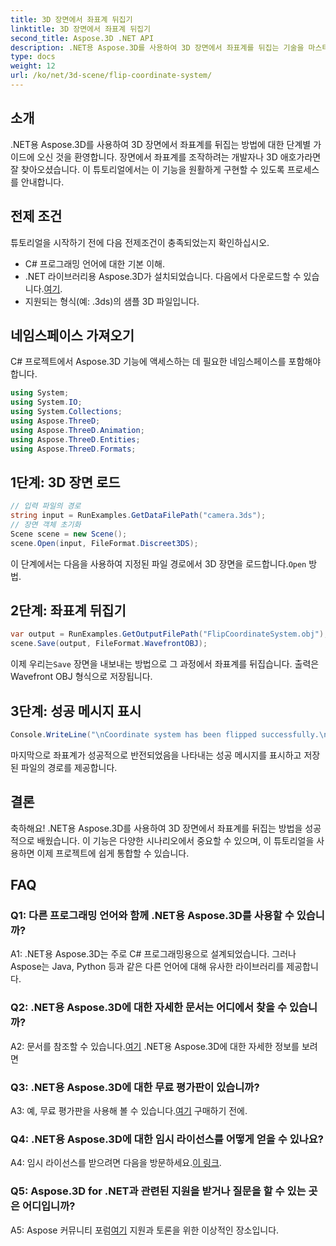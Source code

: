```yaml
---
title: 3D 장면에서 좌표계 뒤집기
linktitle: 3D 장면에서 좌표계 뒤집기
second_title: Aspose.3D .NET API
description: .NET용 Aspose.3D를 사용하여 3D 장면에서 좌표계를 뒤집는 기술을 마스터하세요. 원활한 구현을 위해 단계별 가이드를 따르세요.
type: docs
weight: 12
url: /ko/net/3d-scene/flip-coordinate-system/
---
```

## 소개

.NET용 Aspose.3D를 사용하여 3D 장면에서 좌표계를 뒤집는 방법에 대한 단계별 가이드에 오신 것을 환영합니다. 장면에서 좌표계를 조작하려는 개발자나 3D 애호가라면 잘 찾아오셨습니다. 이 튜토리얼에서는 이 기능을 원활하게 구현할 수 있도록 프로세스를 안내합니다.

## 전제 조건

튜토리얼을 시작하기 전에 다음 전제조건이 충족되었는지 확인하십시오.

- C# 프로그래밍 언어에 대한 기본 이해.
- .NET 라이브러리용 Aspose.3D가 설치되었습니다. 다음에서 다운로드할 수 있습니다.[여기](https://releases.aspose.com/3d/net/).
- 지원되는 형식(예: .3ds)의 샘플 3D 파일입니다.

## 네임스페이스 가져오기

C# 프로젝트에서 Aspose.3D 기능에 액세스하는 데 필요한 네임스페이스를 포함해야 합니다.

```csharp
using System;
using System.IO;
using System.Collections;
using Aspose.ThreeD;
using Aspose.ThreeD.Animation;
using Aspose.ThreeD.Entities;
using Aspose.ThreeD.Formats;
```

## 1단계: 3D 장면 로드

```csharp
// 입력 파일의 경로
string input = RunExamples.GetDataFilePath("camera.3ds");            
// 장면 객체 초기화
Scene scene = new Scene();
scene.Open(input, FileFormat.Discreet3DS);
```

 이 단계에서는 다음을 사용하여 지정된 파일 경로에서 3D 장면을 로드합니다.`Open` 방법.

## 2단계: 좌표계 뒤집기

```csharp
var output = RunExamples.GetOutputFilePath("FlipCoordinateSystem.obj");
scene.Save(output, FileFormat.WavefrontOBJ);
```

 이제 우리는`Save` 장면을 내보내는 방법으로 그 과정에서 좌표계를 뒤집습니다. 출력은 Wavefront OBJ 형식으로 저장됩니다.

## 3단계: 성공 메시지 표시

```csharp
Console.WriteLine("\nCoordinate system has been flipped successfully.\nFile saved at " + output);
```

마지막으로 좌표계가 성공적으로 반전되었음을 나타내는 성공 메시지를 표시하고 저장된 파일의 경로를 제공합니다.

## 결론

축하해요! .NET용 Aspose.3D를 사용하여 3D 장면에서 좌표계를 뒤집는 방법을 성공적으로 배웠습니다. 이 기능은 다양한 시나리오에서 중요할 수 있으며, 이 튜토리얼을 사용하면 이제 프로젝트에 쉽게 통합할 수 있습니다.

## FAQ

### Q1: 다른 프로그래밍 언어와 함께 .NET용 Aspose.3D를 사용할 수 있습니까?

A1: .NET용 Aspose.3D는 주로 C# 프로그래밍용으로 설계되었습니다. 그러나 Aspose는 Java, Python 등과 같은 다른 언어에 대해 유사한 라이브러리를 제공합니다.

### Q2: .NET용 Aspose.3D에 대한 자세한 문서는 어디에서 찾을 수 있습니까?

 A2: 문서를 참조할 수 있습니다.[여기](https://reference.aspose.com/3d/net/) .NET용 Aspose.3D에 대한 자세한 정보를 보려면

### Q3: .NET용 Aspose.3D에 대한 무료 평가판이 있습니까?

 A3: 예, 무료 평가판을 사용해 볼 수 있습니다.[여기](https://releases.aspose.com/) 구매하기 전에.

### Q4: .NET용 Aspose.3D에 대한 임시 라이선스를 어떻게 얻을 수 있나요?

 A4: 임시 라이선스를 받으려면 다음을 방문하세요.[이 링크](https://purchase.aspose.com/temporary-license/).

### Q5: Aspose.3D for .NET과 관련된 지원을 받거나 질문을 할 수 있는 곳은 어디입니까?

 A5: Aspose 커뮤니티 포럼[여기](https://forum.aspose.com/c/3d/18) 지원과 토론을 위한 이상적인 장소입니다.